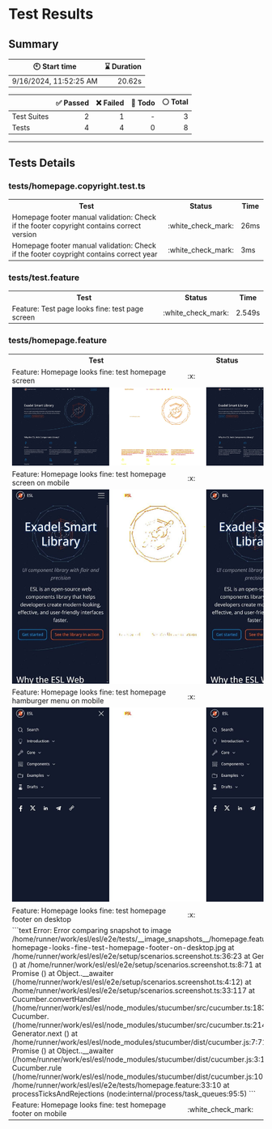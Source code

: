 # Test Results
  ## Summary
  
| :clock10: Start time | :hourglass: Duration |
| --- | ---: |
|9/16/2024, 11:52:25 AM|20.62s|

| | :white_check_mark: Passed | :x: Failed | :construction: Todo | :white_circle: Total |
| --- | ---: | ---: | ---:| ---: |
|Test Suites|2|1|-|3|
|Tests|4|4|0|8|



  ---
  ## Tests Details
  ### tests/homepage.copyright.test.ts
<table>
<tr><th>Test</th><th>Status</th><th>Time</th></tr>
<tr><td>Homepage footer manual validation: Check if the footer copyright contains correct version</td><td>:white_check_mark:</td><td>26ms</td></tr>
<tr><td>Homepage footer manual validation: Check if the footer coypright contains correct year</td><td>:white_check_mark:</td><td>3ms</td></tr>
</table>

### tests/test.feature
<table>
<tr><th>Test</th><th>Status</th><th>Time</th></tr>
<tr><td>Feature: Test page looks fine: test page screen</td><td>:white_check_mark:</td><td>2.549s</td></tr>
</table>

### tests/homepage.feature
<table>
<tr><th>Test</th><th>Status</th><th>Time</th></tr>
<tr><td>Feature: Homepage looks fine: test homepage screen</td><td>:x:</td><td>4.487s</td></tr>
<tr><td colspan="3"><img src="homepage.feature/feature-homepage-looks-fine-test-homepage-screen-diff.jpg" alt="Test Diff feature-homepage-looks-fine-test-homepage-screen-diff.jpg"/></td></tr><tr><td>Feature: Homepage looks fine: test homepage screen on mobile</td><td>:x:</td><td>3.008s</td></tr>
<tr><td colspan="3"><img src="homepage.feature/feature-homepage-looks-fine-test-homepage-screen-on-mobile-diff.jpg" alt="Test Diff feature-homepage-looks-fine-test-homepage-screen-on-mobile-diff.jpg"/></td></tr><tr><td>Feature: Homepage looks fine: test homepage hamburger menu on mobile</td><td>:x:</td><td>3.447s</td></tr>
<tr><td colspan="3"><img src="homepage.feature/feature-homepage-looks-fine-test-homepage-hamburger-menu-on-mobile-diff.jpg" alt="Test Diff feature-homepage-looks-fine-test-homepage-hamburger-menu-on-mobile-diff.jpg"/></td></tr><tr><td>Feature: Homepage looks fine: test homepage footer on desktop</td><td>:x:</td><td>2.357s</td></tr>
<tr><td colspan="3">
```text
Error: Error comparing snapshot to image /home/runner/work/esl/esl/e2e/tests/__image_snapshots__/homepage.feature/feature-homepage-looks-fine-test-homepage-footer-on-desktop.jpg
    at /home/runner/work/esl/esl/e2e/setup/scenarios.screenshot.ts:36:23
    at Generator.next (<anonymous>)
    at /home/runner/work/esl/esl/e2e/setup/scenarios.screenshot.ts:8:71
    at new Promise (<anonymous>)
    at Object.<anonymous>.__awaiter (/home/runner/work/esl/esl/e2e/setup/scenarios.screenshot.ts:4:12)
    at /home/runner/work/esl/esl/e2e/setup/scenarios.screenshot.ts:33:117
    at Cucumber.convertHandler (/home/runner/work/esl/esl/node_modules/stucumber/src/cucumber.ts:183:11)
    at Cucumber.<anonymous> (/home/runner/work/esl/esl/node_modules/stucumber/src/cucumber.ts:214:30)
    at Generator.next (<anonymous>)
    at /home/runner/work/esl/esl/node_modules/stucumber/dist/cucumber.js:7:71
    at new Promise (<anonymous>)
    at Object.<anonymous>.__awaiter (/home/runner/work/esl/esl/node_modules/stucumber/dist/cucumber.js:3:12)
    at Cucumber.rule (/home/runner/work/esl/esl/node_modules/stucumber/dist/cucumber.js:102:16)
    at /home/runner/work/esl/esl/e2e/tests/homepage.feature:33:10
    at processTicksAndRejections (node:internal/process/task_queues:95:5)
```
</td></tr>
<tr><td>Feature: Homepage looks fine: test homepage footer on mobile</td><td>:white_check_mark:</td><td>2.289s</td></tr>
</table>


